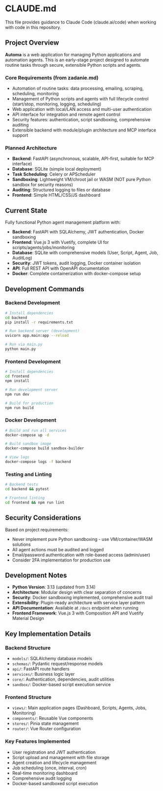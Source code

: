 # CLAUDE.md

This file provides guidance to Claude Code (claude.ai/code) when working with code in this repository.

## Project Overview

**Automa** is a web application for managing Python applications and automation agents. This is an early-stage project designed to automate routine tasks through secure, extensible Python scripts and agents.

### Core Requirements (from zadanie.md)
- Automation of routine tasks: data processing, emailing, scraping, scheduling, monitoring
- Management of Python scripts and agents with full lifecycle control (start/stop, monitoring, logging, scheduling)
- Web application with local/LAN access and multi-user authentication
- API interface for integration and remote agent control
- Security features: authentication, script sandboxing, comprehensive auditing
- Extensible backend with module/plugin architecture and MCP interface support

### Planned Architecture
- **Backend**: FastAPI (asynchronous, scalable, API-first, suitable for MCP interface)
- **Database**: SQLite (simple local deployment)
- **Task Scheduling**: Celery or APScheduler
- **Sandboxing**: Lightweight VM/chroot jail or WASM (NOT pure Python sandbox for security reasons)
- **Auditing**: Structured logging to files or database
- **Frontend**: Simple HTML/CSS/JS dashboard

## Current State

Fully functional Python agent management platform with:
- **Backend**: FastAPI with SQLAlchemy, JWT authentication, Docker sandboxing
- **Frontend**: Vue.js 3 with Vuetify, complete UI for scripts/agents/jobs/monitoring
- **Database**: SQLite with comprehensive models (User, Script, Agent, Job, AuditLog)
- **Security**: JWT tokens, audit logging, Docker container isolation
- **API**: Full REST API with OpenAPI documentation
- **Docker**: Complete containerization with docker-compose setup

## Development Commands

### Backend Development
```bash
# Install dependencies
cd backend
pip install -r requirements.txt

# Run backend server (development)
uvicorn app.main:app --reload

# Run via main.py
python main.py
```

### Frontend Development
```bash
# Install dependencies
cd frontend
npm install

# Run development server
npm run dev

# Build for production
npm run build
```

### Docker Development
```bash
# Build and run all services
docker-compose up -d

# Build sandbox image
docker-compose build sandbox-builder

# View logs
docker-compose logs -f backend
```

### Testing and Linting
```bash
# Backend tests
cd backend && pytest

# Frontend linting
cd frontend && npm run lint
```

## Security Considerations

Based on project requirements:
- Never implement pure Python sandboxing - use VM/container/WASM solutions
- All agent actions must be audited and logged
- Email/password authentication with role-based access (admin/user)
- Consider 2FA implementation for production use

## Development Notes

- **Python Version**: 3.13 (updated from 3.14)
- **Architecture**: Modular design with clear separation of concerns
- **Security**: Docker sandboxing implemented, comprehensive audit trail
- **Extensibility**: Plugin-ready architecture with service layer pattern
- **API Documentation**: Available at `/docs` endpoint when running
- **Frontend Framework**: Vue.js 3 with Composition API and Vuetify Material Design

## Key Implementation Details

### Backend Structure
- `models/`: SQLAlchemy database models
- `schemas/`: Pydantic request/response models
- `api/`: FastAPI route handlers
- `services/`: Business logic layer
- `core/`: Authentication, dependencies, audit utilities
- `sandbox/`: Docker-based script execution service

### Frontend Structure
- `views/`: Main application pages (Dashboard, Scripts, Agents, Jobs, Monitoring)
- `components/`: Reusable Vue components
- `stores/`: Pinia state management
- `router/`: Vue Router configuration

### Key Features Implemented
- User registration and JWT authentication
- Script upload and management with file storage
- Agent creation and lifecycle management
- Job scheduling (once, interval, cron)
- Real-time monitoring dashboard
- Comprehensive audit logging
- Docker-based sandboxed script execution